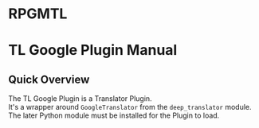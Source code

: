 # RPGMTL  
  
# TL Google Plugin Manual  
  
## Quick Overview  
  
The TL Google Plugin is a Translator Plugin.  
It's a wrapper around `GoogleTranslator` from the `deep_translator` module.  
The later Python module must be installed for the Plugin to load.  